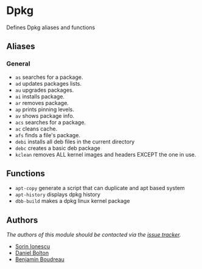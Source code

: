 Dpkg
====

Defines Dpkg aliases and functions

Aliases
-------

### General

  - `as` searches for a package.
  - `ad` updates packages lists.
  - `au` upgrades packages.
  - `ai` installs package.
  - `ar` removes package.
  - `ap` prints pinning levels.
  - `av` shows package info.
  - `acs` searches for a package.
  - `ac` cleans cache.
  - `afs` finds a file's package.
  - `debi` installs all deb files in the current directory
  - `debc` creates a basic deb package
  - `kclean` removes ALL kernel images and headers EXCEPT the one in use.

Functions
---------

  - `apt-copy` generate a script that can duplicate and apt based system
  - `apt-history` displays dpkg history
  - `dbb-build` makes a dpkg linux kernel package

Authors
-------

*The authors of this module should be contacted via the [issue tracker][1].*

  - [Sorin Ionescu](https://github.com/sorin-ionescu)
  - [Daniel Bolton](https://github.com/dbb)
  - [Benjamin Boudreau](https://github.com/dreur)

[1]: https://github.com/sorin-ionescu/oh-my-zsh/issues

